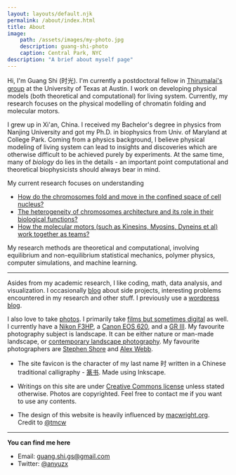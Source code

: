 ```yaml
---
layout: layouts/default.njk
permalink: /about/index.html
title: About
image:
    path: /assets/images/my-photo.jpg
    description: guang-shi-photo
    caption: Central Park, NYC
description: "A brief about myself page"
---
```


Hi, I'm Guang Shi (时光). I'm currently a postdoctoral fellow in [Thirumalai's group](https://sites.cns.utexas.edu/thirumalai/home) at the University of Texas at Austin. I work on developing physical models (both theoretical and computational) for living system. Currently, my research focuses on the physical modelling of chromatin folding and molecular motors.

I grew up in Xi'an, China. I received my Bachelor's degree in physics from Nanjing University and got my Ph.D. in biophysics from Univ. of Maryland at College Park. Coming from a physics background, I believe physical modeling of living system can lead to insights and discoveries which are otherwise difficult to be achieved purely by experiments. At the same time, many of _biology_ do lies in the details - an important point computational and theoretical biophysicists should always bear in mind.

My current research focuses on understanding
* [How do the chromosomes fold and move in the confined space of cell nucleus?](/research/#3d-reconstruction-of-chromosomes)
* [The heterogeneity of chromosomes architecture and its role in their biological functions?](/research/#fish-hi-c-paradox)
* [How the molecular motors (such as Kinesins, Myosins, Dyneins et al) work together as teams?](/research/#multi-motor-system)

My research methods are theoretical and computational, involving equilibrium and non-equilibrium statistical mechanics, polymer physics, computer simulations, and machine learning.

---

Asides from my academic research, I like coding, math, data analysis, and visualization. I occasionally [blog](/posts/) about side projects, interesting problems encountered in my research and other stuff. I previously use a [wordpress blog](https://biophyenvpol.wordpress.com/).

I also love to take [photos](/photos/). I primarily take [films but sometimes digital](https://en.wikipedia.org/wiki/Digital_versus_film_photography) as well. I currently have a [Nikon F3HP](https://en.wikipedia.org/wiki/Nikon_F3), a [Canon EOS 620](https://en.wikipedia.org/wiki/Canon_EOS_650), and a [GR III](https://en.wikipedia.org/wiki/Ricoh_GR_(large_sensor_compact_camera)#Ricoh_GR_III). My favourite photography subject is landscape. It can be either nature or man-made landscape, or [contemporary landscape photography](https://www.google.com/search?q=contemporary+landscape+photography&tbm=isch&ved=2ahUKEwi4yIr9uIbpAhUFeK0KHZ_9Ba8Q2-cCegQIABAA&oq=contempolandscape+photography&gs_lcp=CgNpbWcQARgAMgYIABAHEB4yCAgAEAcQBRAeMggIABAIEAcQHlDbK1iKQWD4RmgBcAB4AYABhQKIAd8IkgEFNS4xLjOYAQCgAQGqAQtnd3Mtd2l6LWltZw&sclient=img&ei=062lXviSJ4XwtQWf-5f4Cg&bih=1241&biw=2052&rlz=1C5CHFA_enUS729US730). My favourite photographers are [Stephen Shore](http://stephenshore.net/index.php) and [Alex Webb](https://www.webbnorriswebb.co/). 

* The site favicon is the character of my last name 时 written in a Chinese traditional calligraphy - [篆书](https://en.wikipedia.org/wiki/Seal_script). Made using Inkscape.

* Writings on this site are under [Creative Commons license](https://creativecommons.org/licenses/by-nc/4.0/) unless stated otherwise. Photos are copyrighted. Feel free to contact me if you want to use any contents.

* The design of this website is heavily influenced by [macwright.org](https://macwright.org/). Credit to [@tmcw](https://twitter.com/tmcw)

---

**You can find me here**

* Email: guang.shi.gs@gmail.com
* Twitter: [@anyuzx](https://twitter.com/anyuzx)

